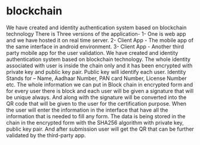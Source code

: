# blockchain
We have created and identity authentication system based on blockchain technology
There is Three versions of the application-
1-	One is web app and we have hosted it on real time server.
2-	Client App - The mobile app of the same interface in android environment.
3-	Client App - Another third party mobile app for the user validation.
We have created and identity authentication system based on blockchain technology. The whole identity associated with user is inside the chain only and it has been encrypted with private key and public key pair. Public key will identify each user.
Identity Stands for – Name, Aadhaar Number, PAN card Number, License Number etc.
The whole information we can put in Block chain in encrypted form and for every user there is block and each user will be given a signature that will be unique always. And along with the signature will be converted into the QR code that will be given to the user for the certification purpose.
When the user will enter the information in the interface that have all the information that is needed to fill any form. The data is being stored in the chain in the encrypted form with the SHA256 algorithm with private key, public key pair. And after submission user will get the QR that can be further validated by the third-party app.
